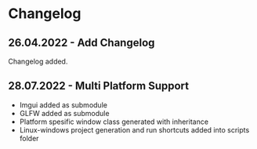# Changelog
## 26.04.2022 - Add Changelog
Changelog added.

## 28.07.2022 - Multi Platform Support
* Imgui added as submodule
* GLFW added as submodule
* Platform spesific window class generated with inheritance
* Linux-windows project generation and run shortcuts added into scripts folder
